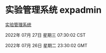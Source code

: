 # 实验管理系统 expadmin
[实验管理系统](http://219.139.196.104:56808/expadmin-782313d2-e1b1-4ea7-932e-3a55e6a1a4d0/)

2022年 07月 27日 星期三 07:30:02 CST

2022年 07月 26日 星期二 23:30:02 GMT

